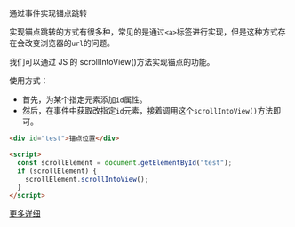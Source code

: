 通过事件实现锚点跳转

实现锚点跳转的方式有很多种，常见的是通过`<a>`标签进行实现，但是这种方式存在会改变浏览器的`url`的问题。

我们可以通过 JS 的 scrollIntoView()方法实现锚点的功能。

使用方式：

- 首先，为某个指定元素添加`id`属性。
- 然后，在事件中获取改指定`id`元素，接着调用这个`scrollIntoView()`方法即可。

```html
<div id="test">锚点位置</div>

<script>
  const scrollElement = document.getElementById("test");
  if (scrollElement) {
    scrollElement.scrollIntoView();
  }
</script>
```

[更多详细](https://developer.mozilla.org/zh-CN/docs/Web/API/Element/scrollIntoView)
